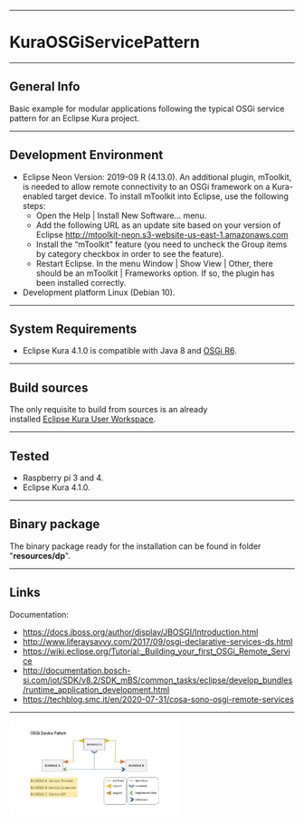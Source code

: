 ***
# KuraOSGiServicePattern

***
## General Info
Basic example for modular applications following the typical OSGi service pattern for an Eclipse Kura project.


***
## Development Environment
* Eclipse Neon Version: 2019-09 R (4.13.0). An additional plugin, mToolkit, is needed to allow remote connectivity to an OSGi framework on a Kura-enabled target device. To install mToolkit into Eclipse, use the following steps: 
  + Open the Help | Install New Software… menu.
  + Add the following URL as an update site based on your version of Eclipse http://mtoolkit-neon.s3-website-us-east-1.amazonaws.com
  + Install the “mToolkit” feature (you need to uncheck the Group items by category checkbox in order to see the feature).
  + Restart Eclipse. In the menu Window | Show View | Other, there should be an mToolkit | Frameworks option. If so, the plugin has been installed correctly.
* Development platform Linux (Debian 10).
***
## System Requirements
* Eclipse Kura 4.1.0 is compatible with Java 8 and [OSGi R6](https://docs.osgi.org/specification/).
***
## Build sources
The only requisite to build from sources is an already  
installed [Eclipse Kura User Workspace](https://www.eclipse.org/kura/downloads.php).  
***  
## Tested
* Raspberry pi 3 and 4.
* Eclipse Kura 4.1.0.
***
## Binary package
The binary package ready for the installation can be
found in folder "**resources/dp**".
***
## Links
Documentation:
* https://docs.jboss.org/author/display/JBOSGI/Introduction.html
* http://www.liferaysavvy.com/2017/09/osgi-declarative-services-ds.html
* https://wiki.eclipse.org/Tutorial:_Building_your_first_OSGi_Remote_Service
* http://documentation.bosch-si.com/iot/SDK/v8.2/SDK_mBS/common_tasks/eclipse/develop_bundles/runtime_application_development.html
* https://techblog.smc.it/en/2020-07-31/cosa-sono-osgi-remote-services
***

<img src="Image/OSGi Service Pattern.jpg" width="300">
